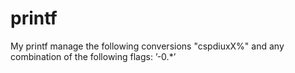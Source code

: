 # printf
My printf manage the following conversions "cspdiuxX%" and any combination of the following flags: ’-0.*’
